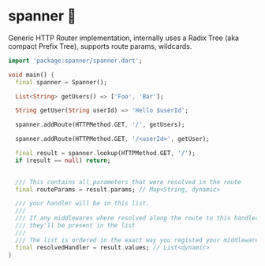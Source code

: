 # spanner 🎢

Generic HTTP Router implementation, internally uses a Radix Tree (aka compact Prefix Tree), supports route params, wildcards.

```dart
import 'package:spanner/spanner.dart';

void main() {
  final spanner = Spanner();

  List<String> getUsers() => ['Foo', 'Bar'];

  String getUser(String userId) => 'Hello $userId';

  spanner.addRoute(HTTPMethod.GET, '/', getUsers);

  spanner.addRoute(HTTPMethod.GET, '/<userId>', getUser);

  final result = spanner.lookup(HTTPMethod.GET, '/');
  if (result == null) return;
  

  /// This contains all parameters that were resolved in the route
  final routeParams = result.params; // Map<String, dynamic>

  /// your handler will be in this list.
  ///
  /// If any middlewares where resolved along the route to this handler
  /// they'll be present in the list
  ///
  /// The list is ordered in the exact way you registed your middlewares and handlers
  final resolvedHandler = result.values; // List<dynamic>
}

```